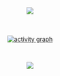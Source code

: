 <h1 align="center">
    <img src="https://readme-typing-svg.herokuapp.com/?font=Righteous&size=35&center=true&vCenter=true&width=500&height=70&duration=4000&lines=👋+Hello,+Future+Collaborator!;🇮🇳+I'm+Gourab+Ganguly;" />
</h1>

<br> <!-- Adds a line break between the <h1> and the <div> elements -->

<!-- GitHub stats section -->
<!-- <div align="center" style="margin-top: 20px;">
    <img src="https://github-readme-stats.vercel.app/api?username=gourabofficial&hide_title=false&hide_rank=false&show_icons=true&include_all_commits=true&count_private=true&disable_animations=false&theme=react&locale=en&hide_border=false" height="150" alt="stats graph" />
    <img src="https://github-readme-stats.vercel.app/api/top-langs?username=gourabofficial&locale=en&hide_title=false&layout=compact&card_width=400&langs_count=10&theme=react&hide_border=false&hide_progress=true%22%20height=%22150%22%20alt=%22languages%20graph" height="150" alt="languages graph"/>
</div> -->

  <!-- Adds space before the activity graph -->

<!-- Activity graph section -->
<div align="center">
    <a href="https://github-readme-activity-graph.vercel.app/graph?username=gourabofficial&bg_color=02011e&color=ffffff&line=37ff00&point=ffffff&area=true&hide_border=true">
        <img src="https://github-readme-activity-graph.vercel.app/graph?username=gourabofficial&bg_color=02011e&color=ffffff&line=37ff00&point=ffffff&area=true&hide_border=true" alt="activity graph" />
    </a>
</div>

<br> <!-- Adds space before the skill icons -->

<!-- Skill icons section -->
<div align="center">
    <img src="https://skillicons.dev/icons?i=java,javascript,c,cpp,python,nodejs,mysql,react,npm,figma,linux,git" />
</div>
